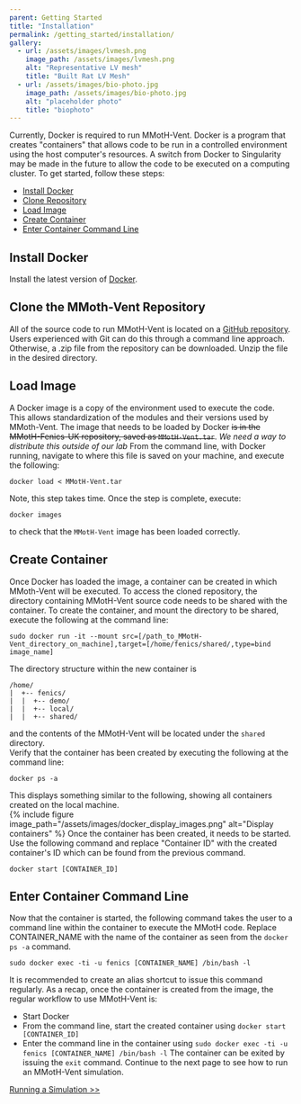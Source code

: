 ```yaml
---
parent: Getting Started
title: "Installation"
permalink: /getting_started/installation/
gallery:
  - url: /assets/images/lvmesh.png
    image_path: /assets/images/lvmesh.png
    alt: "Representative LV mesh"
    title: "Built Rat LV Mesh"
  - url: /assets/images/bio-photo.jpg
    image_path: /assets/images/bio-photo.jpg
    alt: "placeholder photo"
    title: "biophoto"
---
```


Currently, Docker is required to run MMotH-Vent. Docker is a program that creates "containers" that allows code to be run in a controlled environment using the host computer's resources. A switch from Docker to Singularity may be made in the future to allow the code to be executed on a computing cluster. To get started, follow these steps:  
  * [Install Docker](#install-docker)
  * [Clone Repository](#clone-the-mmoth-vent-repository)
  * [Load Image](#load-image)
  * [Create Container](#create-container)
  * [Enter Container Command Line](#enter-container-command-line)

## Install Docker
Install the latest version of [Docker](http://www.docker.com).

## Clone the MMoth-Vent Repository
All of the source code to run MMotH-Vent is located on a [GitHub repository](https://github.com/mmoth-kurtis/MMotH-Fenics-UK.git). Users experienced with Git can do this through a command line approach. Otherwise, a .zip file from the repository can be downloaded. Unzip the file in the desired directory.

## Load Image  
A Docker image is a copy of the environment used to execute the code. This allows standardization of the modules and their versions used by MMoth-Vent. The image that needs to be loaded by Docker ~~is in the MMotH-Fenics-UK repository, saved as ```MMotH-Vent.tar```~~. *We need a way to distribute this outside of our lab* From the command line, with Docker running, navigate to where this file is saved on your machine, and execute the following:  
```
docker load < MMotH-Vent.tar
```
Note, this step takes time. Once the step is complete, execute:
```
docker images
```
to check that the ```MMotH-Vent``` image has been loaded correctly.


## Create Container
Once Docker has loaded the image, a container can be created in which MMoth-Vent will be executed. To access the cloned repository, the directory containing MMotH-Vent source code needs to be shared with the container. To create the container, and mount the directory to be shared, execute the following at the command line:  
```
sudo docker run -it --mount src=[/path_to_MMotH-Vent_directory_on_machine],target=[/home/fenics/shared/,type=bind image_name]
```
The directory structure within the new container is  
```
/home/  
|  +-- fenics/  
|  |  +-- demo/  
|  |  +-- local/  
|  |  +-- shared/  
```
and the contents of the MMotH-Vent will be located under the ```shared``` directory.  
Verify that the container has been created by executing the following at the command line:
```
docker ps -a
```
This displays something similar to the following, showing all containers created on the local machine.   
{% include figure image_path="/assets/images/docker_display_images.png" alt="Display containers" %}
Once the container has been created, it needs to be started. Use the following command and replace "Container ID" with the created container's ID which can be found from the previous command.
```
docker start [CONTAINER_ID]
```

## Enter Container Command Line
Now that the container is started, the following command takes the user to a command line within the container to execute the MMotH code. Replace CONTAINER_NAME with the name of the container as seen from the ```docker ps -a``` command.
```
sudo docker exec -ti -u fenics [CONTAINER_NAME] /bin/bash -l
```
It is recommended to create an alias shortcut to issue this command regularly. As a recap, once the container is created from the image, the regular workflow to use MMotH-Vent is:
* Start Docker
* From the command line, start the created container using ```docker start [CONTAINER_ID]```
* Enter the command line in the container using ```sudo docker exec -ti -u fenics [CONTAINER_NAME] /bin/bash -l```
The container can be exited by issuing the ```exit``` command. Continue to the next page to see how to run an MMotH-Vent simulation.

<a href="/MMotH-Vent/getting_started/running_demo/" class="btn btn--primary">Running a Simulation >></a>
